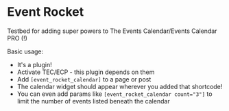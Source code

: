 Event Rocket
============

Testbed for adding super powers to The Events Calendar/Events Calendar PRO (!)

Basic usage:

* It's a plugin!
* Activate TEC/ECP - this plugin depends on them
* Add `[event_rocket_calendar]` to a page or post
* The calendar widget should appear wherever you added that shortcode!
* You can even add params like `[event_rocket_calendar count="3"]` to limit the number of events listed beneath the calendar

